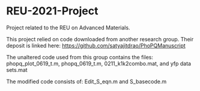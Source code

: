# REU-2021-Project
Project related to the REU on Advanced Materials.

This project relied on code downloaded from another research group. Their deposit is linked here: https://github.com/satyajitdrao/PhoPQManuscript 

The unaltered code used from this group contains the files:
  phopq_plot_0619_t.m,
  phopq_0619_t.m,
  0211_k1k2combo.mat, and 
  yfp data sets.mat

The modified code consists of:
Edit_S_eqn.m  and  S_basecode.m

